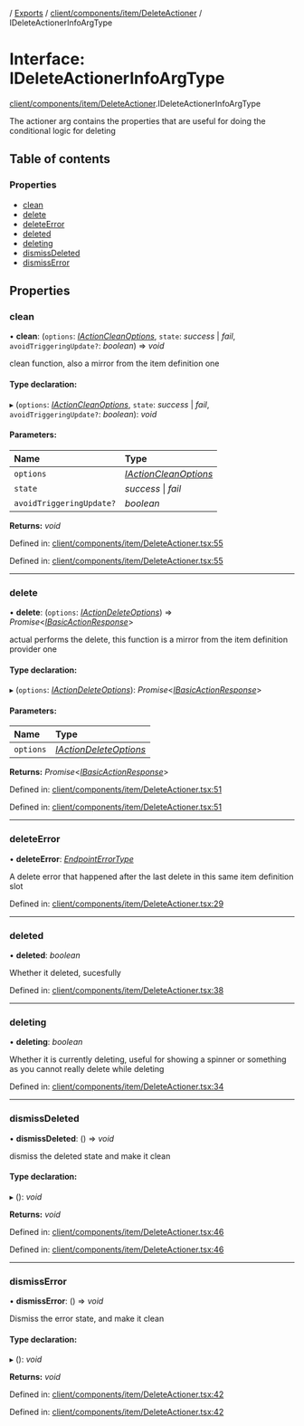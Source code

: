 [](../README.md) / [Exports](../modules.md) / [client/components/item/DeleteActioner](../modules/client_components_item_deleteactioner.md) / IDeleteActionerInfoArgType

# Interface: IDeleteActionerInfoArgType

[client/components/item/DeleteActioner](../modules/client_components_item_deleteactioner.md).IDeleteActionerInfoArgType

The actioner arg contains the properties that are useful
for doing the conditional logic for deleting

## Table of contents

### Properties

- [clean](client_components_item_deleteactioner.ideleteactionerinfoargtype.md#clean)
- [delete](client_components_item_deleteactioner.ideleteactionerinfoargtype.md#delete)
- [deleteError](client_components_item_deleteactioner.ideleteactionerinfoargtype.md#deleteerror)
- [deleted](client_components_item_deleteactioner.ideleteactionerinfoargtype.md#deleted)
- [deleting](client_components_item_deleteactioner.ideleteactionerinfoargtype.md#deleting)
- [dismissDeleted](client_components_item_deleteactioner.ideleteactionerinfoargtype.md#dismissdeleted)
- [dismissError](client_components_item_deleteactioner.ideleteactionerinfoargtype.md#dismisserror)

## Properties

### clean

• **clean**: (`options`: [*IActionCleanOptions*](client_providers_item.iactioncleanoptions.md), `state`: *success* \| *fail*, `avoidTriggeringUpdate?`: *boolean*) => *void*

clean function, also a mirror from the item definition one

#### Type declaration:

▸ (`options`: [*IActionCleanOptions*](client_providers_item.iactioncleanoptions.md), `state`: *success* \| *fail*, `avoidTriggeringUpdate?`: *boolean*): *void*

#### Parameters:

Name | Type |
:------ | :------ |
`options` | [*IActionCleanOptions*](client_providers_item.iactioncleanoptions.md) |
`state` | *success* \| *fail* |
`avoidTriggeringUpdate?` | *boolean* |

**Returns:** *void*

Defined in: [client/components/item/DeleteActioner.tsx:55](https://github.com/onzag/itemize/blob/28218320/client/components/item/DeleteActioner.tsx#L55)

Defined in: [client/components/item/DeleteActioner.tsx:55](https://github.com/onzag/itemize/blob/28218320/client/components/item/DeleteActioner.tsx#L55)

___

### delete

• **delete**: (`options`: [*IActionDeleteOptions*](client_providers_item.iactiondeleteoptions.md)) => *Promise*<[*IBasicActionResponse*](client_providers_item.ibasicactionresponse.md)\>

actual performs the delete, this function is a mirror from the
item definition provider one

#### Type declaration:

▸ (`options`: [*IActionDeleteOptions*](client_providers_item.iactiondeleteoptions.md)): *Promise*<[*IBasicActionResponse*](client_providers_item.ibasicactionresponse.md)\>

#### Parameters:

Name | Type |
:------ | :------ |
`options` | [*IActionDeleteOptions*](client_providers_item.iactiondeleteoptions.md) |

**Returns:** *Promise*<[*IBasicActionResponse*](client_providers_item.ibasicactionresponse.md)\>

Defined in: [client/components/item/DeleteActioner.tsx:51](https://github.com/onzag/itemize/blob/28218320/client/components/item/DeleteActioner.tsx#L51)

Defined in: [client/components/item/DeleteActioner.tsx:51](https://github.com/onzag/itemize/blob/28218320/client/components/item/DeleteActioner.tsx#L51)

___

### deleteError

• **deleteError**: [*EndpointErrorType*](../modules/base_errors.md#endpointerrortype)

A delete error that happened after the last delete in this same
item definition slot

Defined in: [client/components/item/DeleteActioner.tsx:29](https://github.com/onzag/itemize/blob/28218320/client/components/item/DeleteActioner.tsx#L29)

___

### deleted

• **deleted**: *boolean*

Whether it deleted, sucesfully

Defined in: [client/components/item/DeleteActioner.tsx:38](https://github.com/onzag/itemize/blob/28218320/client/components/item/DeleteActioner.tsx#L38)

___

### deleting

• **deleting**: *boolean*

Whether it is currently deleting, useful for showing a spinner or something
as you cannot really delete while deleting

Defined in: [client/components/item/DeleteActioner.tsx:34](https://github.com/onzag/itemize/blob/28218320/client/components/item/DeleteActioner.tsx#L34)

___

### dismissDeleted

• **dismissDeleted**: () => *void*

dismiss the deleted state and make it clean

#### Type declaration:

▸ (): *void*

**Returns:** *void*

Defined in: [client/components/item/DeleteActioner.tsx:46](https://github.com/onzag/itemize/blob/28218320/client/components/item/DeleteActioner.tsx#L46)

Defined in: [client/components/item/DeleteActioner.tsx:46](https://github.com/onzag/itemize/blob/28218320/client/components/item/DeleteActioner.tsx#L46)

___

### dismissError

• **dismissError**: () => *void*

Dismiss the error state, and make it clean

#### Type declaration:

▸ (): *void*

**Returns:** *void*

Defined in: [client/components/item/DeleteActioner.tsx:42](https://github.com/onzag/itemize/blob/28218320/client/components/item/DeleteActioner.tsx#L42)

Defined in: [client/components/item/DeleteActioner.tsx:42](https://github.com/onzag/itemize/blob/28218320/client/components/item/DeleteActioner.tsx#L42)

